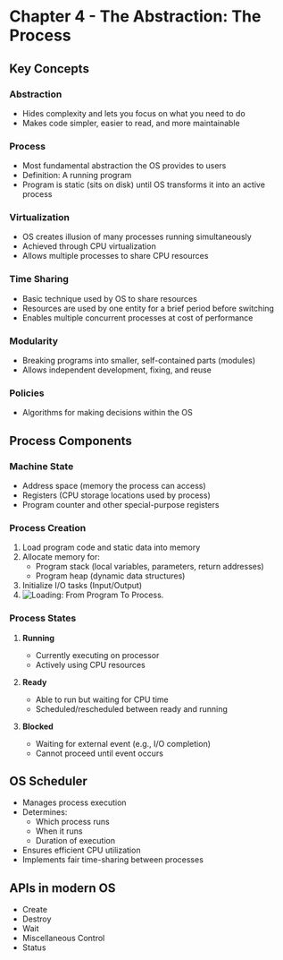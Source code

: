 # Chapter 4 - The Abstraction: The Process

## Key Concepts

### Abstraction
- Hides complexity and lets you focus on what you need to do
- Makes code simpler, easier to read, and more maintainable

### Process
- Most fundamental abstraction the OS provides to users
- Definition: A running program
- Program is static (sits on disk) until OS transforms it into an active process

### Virtualization
- OS creates illusion of many processes running simultaneously
- Achieved through CPU virtualization
- Allows multiple processes to share CPU resources

### Time Sharing
- Basic technique used by OS to share resources
- Resources are used by one entity for a brief period before switching
- Enables multiple concurrent processes at cost of performance

### Modularity
- Breaking programs into smaller, self-contained parts (modules)
- Allows independent development, fixing, and reuse

### Policies
- Algorithms for making decisions within the OS

## Process Components

### Machine State
- Address space (memory the process can access)
- Registers (CPU storage locations used by process)
- Program counter and other special-purpose registers

### Process Creation
1. Load program code and static data into memory
2. Allocate memory for:
   - Program stack (local variables, parameters, return addresses)
   - Program heap (dynamic data structures)
3. Initialize I/O tasks (Input/Output)
4. ![Loading: From Program To Process](https://github.com/user-attachments/assets/13b97174-0c14-48c4-9ab8-4d2b7bf2119b).

### Process States
1. **Running**
   - Currently executing on processor
   - Actively using CPU resources

2. **Ready**
   - Able to run but waiting for CPU time
   - Scheduled/rescheduled between ready and running

3. **Blocked**
   - Waiting for external event (e.g., I/O completion)
   - Cannot proceed until event occurs

## OS Scheduler
- Manages process execution
- Determines:
  - Which process runs
  - When it runs
  - Duration of execution
- Ensures efficient CPU utilization
- Implements fair time-sharing between processes

## APIs in modern OS
- Create
- Destroy
- Wait
- Miscellaneous Control
- Status